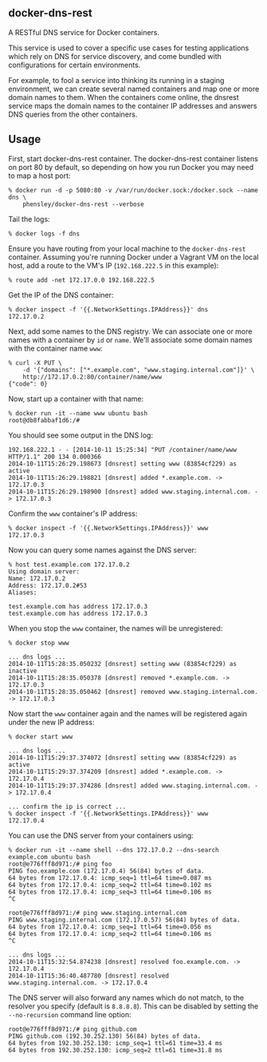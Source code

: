 
docker-dns-rest
---------------

A RESTful DNS service for Docker containers.

This service is used to cover a specific use cases for testing applications
which rely on DNS for service discovery, and come bundled with configurations
for certain environments.  

For example, to fool a service into thinking its running in a staging
environment, we can create several named containers and map one or more domain
names to them.  When the containers come online, the dnsrest service maps the
domain names to the container IP addresses and answers DNS queries from the
other containers.

Usage
-----


First, start docker-dns-rest container. The docker-dns-rest container listens
on port 80 by default, so depending on how you run Docker you may need to map
a host port:

    % docker run -d -p 5080:80 -v /var/run/docker.sock:/docker.sock --name dns \
        phensley/docker-dns-rest --verbose 

Tail the logs:

    % docker logs -f dns

Ensure you have routing from your local machine to the `docker-dns-rest`
container.   Assuming you're running Docker under a Vagrant VM on the local
host, add a route to the VM's IP (`192.168.222.5` in this example):

    % route add -net 172.17.0.0 192.168.222.5

Get the IP of the DNS container:

    % docker inspect -f '{{.NetworkSettings.IPAddress}}' dns
    172.17.0.2

Next, add some names to the DNS registry.  We can associate one or more names
with a container by `id` or `name`.  We'll associate some domain names with
the container name `www`:

    % curl -X PUT \
        -d '{"domains": ["*.example.com", "www.staging.internal.com"]}' \
        http://172.17.0.2:80/container/name/www
    {"code": 0}

Now, start up a container with that name:

    % docker run -it --name www ubuntu bash
    root@db8fabbaf1d6:/#
    
You should see some output in the DNS log:

    192.168.222.1 - - [2014-10-11 15:25:34] "PUT /container/name/www HTTP/1.1" 200 134 0.000366
    2014-10-11T15:26:29.198673 [dnsrest] setting www (83854cf229) as active
    2014-10-11T15:26:29.198821 [dnsrest] added *.example.com. -> 172.17.0.3
    2014-10-11T15:26:29.198900 [dnsrest] added www.staging.internal.com. -> 172.17.0.3

Confirm the `www` container's IP address:

    % docker inspect -f '{{.NetworkSettings.IPAddress}}' www
    172.17.0.3


Now you can query some names against the DNS server:

    % host test.example.com 172.17.0.2
    Using domain server:
    Name: 172.17.0.2
    Address: 172.17.0.2#53
    Aliases:

    test.example.com has address 172.17.0.3
    test.example.com has address 172.17.0.3

When you stop the `www` container, the names will be unregistered:

    % docker stop www

    ... dns logs ...
    2014-10-11T15:28:35.050232 [dnsrest] setting www (83854cf229) as inactive
    2014-10-11T15:28:35.050378 [dnsrest] removed *.example.com. -> 172.17.0.3
    2014-10-11T15:28:35.050462 [dnsrest] removed www.staging.internal.com. -> 172.17.0.3

Now start the `www` container again and the names will be registered again under the new IP address:

    % docker start www

    ... dns logs ...
    2014-10-11T15:29:37.374072 [dnsrest] setting www (83854cf229) as active
    2014-10-11T15:29:37.374209 [dnsrest] added *.example.com. -> 172.17.0.4
    2014-10-11T15:29:37.374286 [dnsrest] added www.staging.internal.com. -> 172.17.0.4

    ... confirm the ip is correct ...
    % docker inspect -f '{{.NetworkSettings.IPAddress}}' www
    172.17.0.4

You can use the DNS server from your containers using:

    % docker run -it --name shell --dns 172.17.0.2 --dns-search example.com ubuntu bash
    root@e776fff8d971:/# ping foo
    PING foo.example.com (172.17.0.4) 56(84) bytes of data.
    64 bytes from 172.17.0.4: icmp_seq=1 ttl=64 time=0.087 ms
    64 bytes from 172.17.0.4: icmp_seq=2 ttl=64 time=0.102 ms
    64 bytes from 172.17.0.4: icmp_seq=3 ttl=64 time=0.106 ms   
    ^C

    root@e776fff8d971:/# ping www.staging.internal.com
    PING www.staging.internal.com (172.17.0.57) 56(84) bytes of data.
    64 bytes from 172.17.0.4: icmp_seq=1 ttl=64 time=0.056 ms
    64 bytes from 172.17.0.4: icmp_seq=2 ttl=64 time=0.106 ms
    ^C

    ... dns logs ...
    2014-10-11T15:32:54.874238 [dnsrest] resolved foo.example.com. -> 172.17.0.4
    2014-10-11T15:36:40.487780 [dnsrest] resolved www.staging.internal.com. -> 172.17.0.4

The DNS server will also forward any names which do not match, to the resolver you specify (default is `8.8.8.8`). This can be disabled by setting the `--no-recursion` command line option:
    
    root@e776fff8d971:/# ping github.com
    PING github.com (192.30.252.130) 56(84) bytes of data.
    64 bytes from 192.30.252.130: icmp_seq=1 ttl=61 time=33.4 ms
    64 bytes from 192.30.252.130: icmp_seq=2 ttl=61 time=31.8 ms


